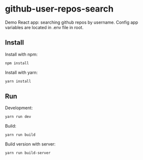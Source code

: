 # github-user-repos-search
Demo React app: searching github repos by username.
Config app variables are located in .env file in root.

## Install

Install with npm:

```bash
npm install
```

Install with yarn:

```bash
yarn install
```

## Run

Development:

```bash
yarn run dev
```

Build:

```bash
yarn run build
```

Build version with server:

```bash
yarn run build-server
```